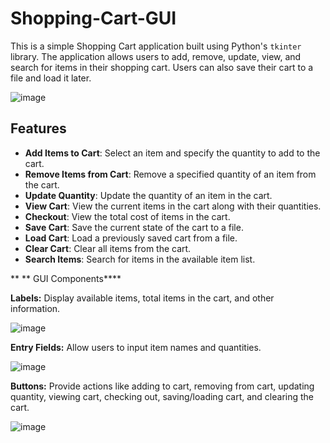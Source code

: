 # Shopping-Cart-GUI

This is a simple Shopping Cart application built using Python's `tkinter` library. The application allows users to add, remove, update, view, and search for items in their shopping cart. Users can also save their cart to a file and load it later.

![image](https://github.com/user-attachments/assets/53498ffb-e89b-44eb-b18c-9140c6f007de)


## Features
- **Add Items to Cart**: Select an item and specify the quantity to add to the cart.
- **Remove Items from Cart**: Remove a specified quantity of an item from the cart.
- **Update Quantity**: Update the quantity of an item in the cart.
- **View Cart**: View the current items in the cart along with their quantities.
- **Checkout**: View the total cost of items in the cart.
- **Save Cart**: Save the current state of the cart to a file.
- **Load Cart**: Load a previously saved cart from a file.
- **Clear Cart**: Clear all items from the cart.
- **Search Items**: Search for items in the available item list.

** ** GUI Components****



**Labels:** Display available items, total items in the cart, and other information.


![image](https://github.com/user-attachments/assets/625379d8-34b9-46bc-bf54-38beebbb9f01)


**Entry Fields:** Allow users to input item names and quantities.


![image](https://github.com/user-attachments/assets/ed96b66f-6500-4099-b3b1-b202ace6a9c5)


**Buttons:** Provide actions like adding to cart, removing from cart, updating quantity, viewing cart, checking out, saving/loading cart, and clearing the cart.


![image](https://github.com/user-attachments/assets/e1ede258-8e91-4997-822a-0dd30331e028)
